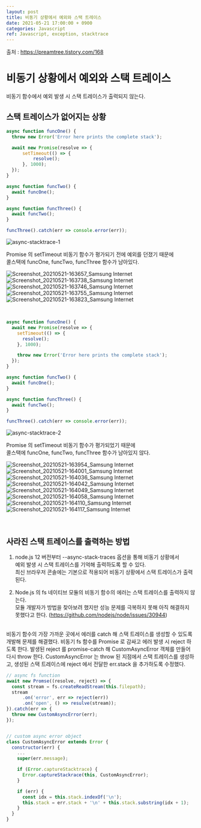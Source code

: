```yaml
---
layout: post
title: 비동기 상황에서 예외와 스택 트레이스
date: 2021-05-21 17:00:00 + 0900
categories: Javascript
ref: Javascript, exception, stacktrace
---
```


출처 : https://preamtree.tistory.com/168

# 비동기 상황에서 예외와 스택 트레이스
비동기 함수에서 예외 발생 시 스택 트레이스가 출력되지 않는다.

## 스택 트레이스가 없어지는 상황
```javascript
async function funcOne() {
  throw new Error('Error here prints the complete stack');

  await new Promise(resolve => {
      setTimeout(() => {
          resolve();
      }, 1000);
  });
}

async function funcTwo() {
  await funcOne();
}

async function funcThree() {
  await funcTwo();
}

funcThree().catch(err => console.error(err));
```

![async-stacktrace-1](https://user-images.githubusercontent.com/13375810/119098181-823b3380-ba50-11eb-887c-bd0164905a29.jpg)

Promise 의 setTimeout 비동기 함수가 평가되기 전에 예외를 던졌기 때문에   
콜스택에 funcOne, funcTwo, funcThree 함수가 남아있다.

![Screenshot_20210521-163657_Samsung Internet](https://user-images.githubusercontent.com/13375810/119100511-fd054e00-ba52-11eb-9e8e-599e7b7f3b9f.jpg)
![Screenshot_20210521-163738_Samsung Internet](https://user-images.githubusercontent.com/13375810/119100523-0098d500-ba53-11eb-886d-41de11a6d87a.jpg)
![Screenshot_20210521-163746_Samsung Internet](https://user-images.githubusercontent.com/13375810/119100535-0393c580-ba53-11eb-9e28-a1f0942a8584.jpg)
![Screenshot_20210521-163755_Samsung Internet](https://user-images.githubusercontent.com/13375810/119100553-0989a680-ba53-11eb-950d-0ce19a0f7984.jpg)
![Screenshot_20210521-163823_Samsung Internet](https://user-images.githubusercontent.com/13375810/119100572-0c849700-ba53-11eb-8d2e-e1cad56ce2cd.jpg)

<br/>

```javascript
async function funcOne() {
  await new Promise(resolve => {
    setTimeout(() => {
      resolve();
    }, 1000);

    throw new Error('Error here prints the complete stack');
  });
}

async function funcTwo() {
  await funcOne();
}

async function funcThree() {
  await funcTwo();
}

funcThree().catch(err => console.error(err));
```

![async-stacktrace-2](https://user-images.githubusercontent.com/13375810/119100136-9a13b700-ba52-11eb-8661-b7749ce89dcc.jpg)

Promise 의 setTimeout 비동기 함수가 평가되었기 때문에   
콜스택에 funcOne, funcTwo, funcThree 함수가 남아있지 않다.

![Screenshot_20210521-163954_Samsung Internet](https://user-images.githubusercontent.com/13375810/119100918-66855c80-ba53-11eb-8f5e-5a2e420bdd47.jpg)
![Screenshot_20210521-164001_Samsung Internet](https://user-images.githubusercontent.com/13375810/119100949-6f762e00-ba53-11eb-8b8f-237b97b42555.jpg)
![Screenshot_20210521-164036_Samsung Internet](https://user-images.githubusercontent.com/13375810/119100969-72711e80-ba53-11eb-8d0a-f0700daabe20.jpg)
![Screenshot_20210521-164042_Samsung Internet](https://user-images.githubusercontent.com/13375810/119100984-7604a580-ba53-11eb-9579-d995c29cfbe3.jpg)
![Screenshot_20210521-164049_Samsung Internet](https://user-images.githubusercontent.com/13375810/119101005-7ac95980-ba53-11eb-8d4a-cdbfcf079808.jpg)
![Screenshot_20210521-164058_Samsung Internet](https://user-images.githubusercontent.com/13375810/119101010-7e5ce080-ba53-11eb-83c1-9313eb968096.jpg)
![Screenshot_20210521-164110_Samsung Internet](https://user-images.githubusercontent.com/13375810/119101026-8157d100-ba53-11eb-881e-fd499f5298f1.jpg)
![Screenshot_20210521-164117_Samsung Internet](https://user-images.githubusercontent.com/13375810/119101033-8452c180-ba53-11eb-84c6-199a2f4b12ed.jpg)

<br/>

## 사라진 스택 트레이스를 출력하는 방법
1. node.js 12 버전부터 --async-stack-traces 옵션을 통해 비동기 상황에서   
예외 발생 시 스택 트레이스를 기억해 출력하도록 할 수 있다.   
최신 브라우저 콘솔에는 기본으로 적용되어 비동기 상황에서 스택 트레이스가 출력된다.

2. Node.js 의 fs 네이티브 모듈의 비동기 함수의 에러는 스택 트레이스를 출력하지 않는다.   
모듈 개발자가 방법을 찾아보려 했지만 성능 문제를 극복하지 못해 아직 해결하지 못했다고 한다. (https://github.com/nodejs/node/issues/30944)   
<br/>
비동기 함수의 가장 가까운 곳에서 에러를 catch 해 스택 트레이스를 생성할 수 있도록 개발해 문제를 해결했다.
비동기 fs 함수를 Promise 로 감싸고 에러 발생 시 reject 하도록 한다.   
발생된 reject 를 promise-catch 해 CustomAsyncError 객체를 만들어 다시 throw 한다.   
CustomAsyncError 는 throw 된 지점에서 스택 트레이스를 생성하고, 생성된 스택 트레이스에 reject 에서 전달한 err.stack 을 추가하도록 수정했다.

```javascript
// async fs function
await new Promse((resolve, reject) => {
  const stream = fs.createReadStream(this.filepath);
  stream
      .on('error', err => reject(err))
      .on('open', () => resulve(stream));
}).catch(err => {
  throw new CustomAsyncError(err);
});


// custom async error object
class CustomAsyncError extends Error {
  constructor(err) {
    ... 
    super(err.message);

    if (Error.captureStacktrace) {
      Error.captureStackrace(this, CustomAsyncError);
    }

    if (err) {
      const idx = this.stack.indexOf('\n');
      this.stack = err.stack + '\n' + this.stack.substring(idx + 1);
    }
  }
}
```
